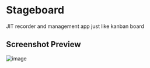 # Stageboard

JIT recorder and management app just like kanban board

## Screenshot Preview
![image](https://github.com/stackpan/stageboard/assets/55195033/f685f0db-d2d2-4801-90c1-9d841016e6ba)
